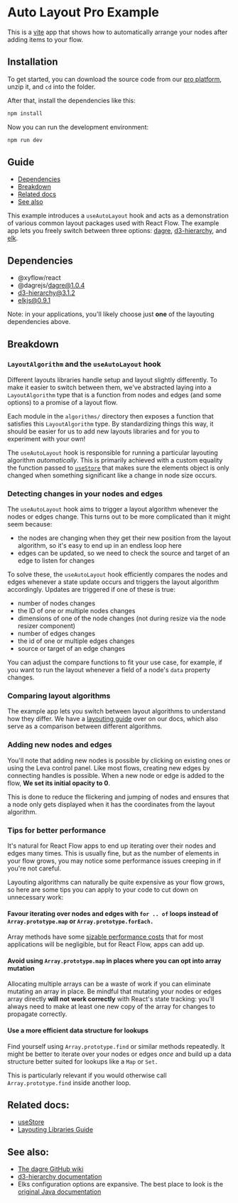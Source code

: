 # Auto Layout Pro Example

This is a [vite](https://vitejs.dev/) app that shows how to automatically arrange your nodes after adding items to your flow.

## Installation

To get started, you can download the source code from our [pro platform](https://pro.reactflow.dev/examples), unzip it, and `cd` into the folder.

After that, install the dependencies like this:

```sh
npm install
```

Now you can run the development environment:

```sh
npm run dev
```

## Guide

- [Dependencies](#dependencies)
- [Breakdown](#breakdown)
- [Related docs](#related-docs)
- [See also](#see-also)

This example introduces a `useAutoLayout` hook and acts as a demonstration of various
common layout packages used with React Flow. The example app lets you freely
switch between three options: [dagre](https://github.com/dagrejs/dagre),
[d3-hierarchy](https://github.com/d3/d3-hierarchy), and
[elk](https://github.com/kieler/elkjs).

## Dependencies

- @xyflow/react
- @dagrejs/dagre@1.0.4
- d3-hierarchy@3.1.2
- elkjs@0.9.1

Note: in your applications, you'll likely choose just **one** of the layouting
dependencies above.

## Breakdown

### `LayoutAlgorithm` and the `useAutoLayout` hook

Different layouts libraries handle setup and layout slightly differently.
To make it easier to switch between them, we've abstracted laying into a
`LayoutAlgorithm` type that is a function from nodes and edges (and some options)
to a promise of a layout flow.

Each module in the `algorithms/` directory then exposes a function that
satisfies this `LayoutAlgorithm` type. By standardizing things this way, it should
be easier for us to add new layouts libraries and for you to
experiment with your own!

The `useAutoLayout` hook is responsible for running a particular layouting
algorithm _automatically_. This is primarily achieved with a custom equality
the function passed to [`useStore`](https://reactflow.dev/docs/api-reference/hooks/use-store/)
that makes sure the elements object is only changed when something significant
like a change in node size occurs.

### Detecting changes in your nodes and edges

The `useAutoLayout` hook aims to trigger a layout algorithm whenever the nodes or edges change. This turns out to be more complicated than it might seem because:

- the nodes are changing when they get their new position from the layout algorithm, so it's easy to end up in an endless loop here
- edges can be updated, so we need to check the source and target of an edge to listen for changes

To solve these, the `useAutoLayout` hook efficiently compares the nodes and edges whenever a state update occurs and triggers the layout algorithm accordingly. Updates are triggered if one of these is true:

- number of nodes changes
- the ID of one or multiple nodes changes
- dimensions of one of the node changes (not during resize via the node resizer component)
- number of edges changes
- the id of one or multiple edges changes
- source or target of an edge changes

You can adjust the compare functions to fit your use case, for example, if you want to run the layout whenever a field of a node's `data` property changes.

### Comparing layout algorithms

The example app lets you switch between layout algorithms
to understand how they differ. We have a [layouting guide](https://reactflow.dev/learn/layouting/layouting)
over on our docs, which also serve as a comparison between different algorithms.

### Adding new nodes and edges

You'll note that adding new nodes is possible by clicking on existing ones or
using the Leva control panel. Like most flows, creating
new edges by connecting handles is possible. When a new node or edge is added to the flow,
**We set its initial opacity to 0**.

This is done to reduce the flickering and jumping of nodes and ensures that a node only gets displayed when it has the coordinates from the layout algorithm.

### Tips for better performance

It's natural for React Flow apps to end up iterating over their nodes and edges
many times. This is usually fine, but as the number of elements in
your flow grows, you may notice some performance issues creeping in if you're
not careful.

Layouting algorithms can naturally be quite expensive as your flow grows, so here
are some tips you can apply to your code to cut down on unnecessary work:

#### Favour iterating over nodes and edges with `for .. of` loops instead of `Array.prototype.map` or `Array.prototype.forEach.`

Array methods have some [sizable performance costs](https://leanylabs.com/blog/js-forEach-map-reduce-vs-for-for_of/) that for most applications will be negligible, but for React Flow, apps can add up.

#### Avoid using `Array.prototype.map` in places where you can opt into array mutation

Allocating multiple arrays can be a waste of work if you can eliminate mutating an array in place. Be mindful that mutating your nodes or edges array directly **will not work correctly** with React's state tracking: you'll always need to make at least one new copy of the array for changes to propagate correctly.

#### Use a more efficient data structure for lookups

Find yourself using `Array.prototype.find` or similar methods repeatedly. It might be better to iterate over your nodes or edges _once_ and build up a data structure better suited for lookups like a `Map` or `Set.`

This is particularly relevant if you would otherwise call `Array.prototype.find` inside another loop.

## Related docs:

- [useStore](https://reactflow.dev/docs/api-reference/hooks/use-store/)
- [Layouting Libraries Guide](https://reactflow.dev/learn/layouting/layouting)

## See also:

- [The dagre GitHub wiki](https://github.com/dagrejs/dagre/wiki)
- [d3-hierarchy documentation](https://d3js.org/d3-hierarchy)
- Elks configuration options are expansive. The best place to look is the
  [original Java documentation](https://eclipse.dev/elk/reference.html)
